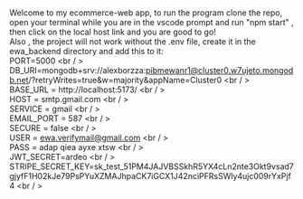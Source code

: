 <br> Welcome to my ecommerce-web app, to run the program clone the repo, open your terminal while you are in the vscode prompt and run "npm start" , then click on the local host link and you are good to go!
<br> Also , the project will not work without the .env file, create it in the ewa_backend directory and add this to it: 
<br> PORT=5000 <br / >
 <br> DB_URI=mongodb+srv://alexborzza:pibmewanr1@cluster0.w7ujeto.mongodb.net/?retryWrites=true&w=majority&appName=Cluster0 <br / >
 <br> BASE_URL = http://localhost:5173/  <br / >
 <br> HOST = smtp.gmail.com <br / >
 <br> SERVICE = gmail <br / >
<br> EMAIL_PORT = 587 <br / >
<br> SECURE = false <br / >
<br> USER = ewa.verifymail@gmail.com <br / > 
<br> PASS = adap qiea ayxe xtsw <br / >
<br> JWT_SECRET=ardeo <br / >
<br> STRIPE_SECRET_KEY=sk_test_51PM4JAJVBSSkhR5YX4cLn2nte3Okt9vsad7gjyfF1H02kJe79PsPYuXZMAJhpaCK7iGCX1J42nciPFRsSWly4ujc009rYxPjf4 <br / >
